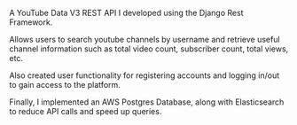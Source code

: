 A YouTube Data V3 REST API I developed using the Django Rest Framework. 

Allows users to search youtube channels by username and retrieve useful channel information such as total video count, subscriber count, total views, etc. 

Also created user functionality for registering accounts and logging in/out to gain access to the platform. 

Finally, I implemented an AWS Postgres Database, along with Elasticsearch to reduce API calls and speed up queries.
